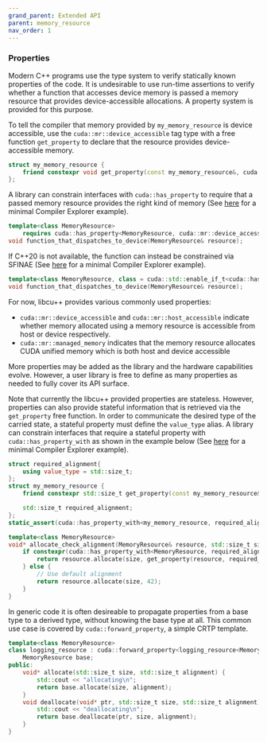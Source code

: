 ```yaml
---
grand_parent: Extended API
parent: memory_resource
nav_order: 1
---
```


### Properties

Modern C++ programs use the type system to verify statically known properties of the code. It is undesirable to use run-time assertions to verify whether a function that accesses device memory is passed a memory resource that provides device-accessible allocations. A property system is provided for this purpose.

To tell the compiler that memory provided by `my_memory_resource` is device accessible, use the `cuda::mr::device_accessible` tag type with a free function `get_property` to declare that the resource provides device-accessible memory.

```c++
struct my_memory_resource {
    friend constexpr void get_property(const my_memory_resource&, cuda::mr::device_accessible) noexcept {}
};
```

A library can constrain interfaces with `cuda::has_property` to require that a passed memory resource provides the right kind of memory (See [here](https://godbolt.org/z/5hjoEnerb) for a minimal Compiler Explorer example).

```c++
template<class MemoryResource>
    requires cuda::has_property<MemoryResource, cuda::mr::device_accessible>
void function_that_dispatches_to_device(MemoryResource& resource);
```

If C++20 is not available, the function can instead be constrained via SFINAE (See [here](https://godbolt.org/z/11sGbr333) for a minimal Compiler Explorer example).

```c++
template<class MemoryResource, class = cuda::std::enable_if_t<cuda::has_property<MemoryResource, cuda::mr::device_accessible>>>
void function_that_dispatches_to_device(MemoryResource& resource);
```

For now, libcu++ provides various commonly used properties:

* `cuda::mr::device_accessible` and `cuda::mr::host_accessible` indicate whether memory allocated using a memory resource is accessible from host or device respectively.
* `cuda::mr::managed_memory` indicates that the memory resource allocates CUDA unified memory which is both host and device accessible

More properties may be added as the library and the hardware capabilities evolve. However, a user library is free to define as many properties as needed to fully cover its API surface.

Note that currently the libcu++ provided properties are stateless. However, properties can also provide stateful information that is retrieved via the `get_property` free function. In order to communicate the desired type of the carried state, a stateful property must define the `value_type` alias. A library can constrain interfaces that require a stateful property with `cuda::has_property_with` as shown in the example below (See [here](https://godbolt.org/z/11sGbr333) for a minimal Compiler Explorer example).

```c++
struct required_alignment{
    using value_type = std::size_t;
};
struct my_memory_resource {
    friend constexpr std::size_t get_property(const my_memory_resource& resource, required_alignment) noexcept { return resource.required_alignment; }

    std::size_t required_alignment;
};
static_assert(cuda::has_property_with<my_memory_resource, required_alignment, std::size_t>);

template<class MemoryResource>
void* allocate_check_alignment(MemoryResource& resource, std::size_t size) {
    if constexpr(cuda::has_property_with<MemoryResource, required_alignment, std::size_t>) {
        return resource.allocate(size, get_property(resource, required_alignment{}));
    } else {
        // Use default alignment
        return resource.allocate(size, 42);
    }
}
```

In generic code it is often desireable to propagate properties from a base type to a derived type, without knowing the base type at all. This common use case is covered by `cuda::forward_property`, a simple CRTP template.

```c++
template<class MemoryResource>
class logging_resource : cuda::forward_property<logging_resource<MemoryResource>, MemoryResource> {
    MemoryResource base;
public:
    void* allocate(std::size_t size, std::size_t alignment) {
        std::cout << "allocating\n";
        return base.allocate(size, alignment);
    }
    void deallocate(void* ptr, std::size_t size, std::size_t alignment) {
        std::cout << "deallocating\n";
        return base.deallocate(ptr, size, alignment);
    }
}
```
